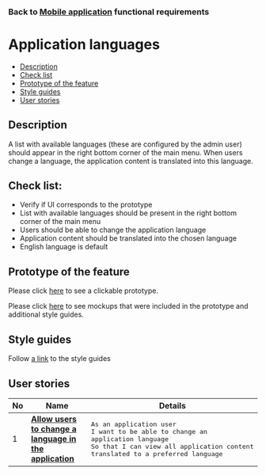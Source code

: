 ### Back to [Mobile application](../../#mobile-application) functional requirements

# Application languages

- [Description](#description)
- [Check list](#check-list)
- [Prototype of the feature](#prototype-of-the-feature)
- [Style guides](#style-guides)
- [User stories](#user-stories)

## Description

A list with available languages (these are configured by the admin user) should appear in the right bottom corner of the main menu. When users change a language, the application content is translated into this language.

## Check list:

  - Verify if UI corresponds to the prototype
  - List with available languages should be present in the right bottom corner of the main menu
  - Users should be able to change the application language
  - Application content should be translated into the chosen language
  - English language is default

## Prototype of the feature

Please click [here](https://www.figma.com/proto/JVDTph8VY9Ye7kz8BTDxhJ/1-Sports-Hub-General-Prototype?page-id=0%3A5852&node-id=0%3A7481&viewport=-1637%2C-969%2C0.37520089745521545&scaling=scale-down) to see a clickable prototype.

Please click [here](https://www.figma.com/file/egXgh8BYD7Xaa0JeMNhv9R/Manage-advertisements?node-id=0%3A1075) to see mockups that were included in the prototype and additional style guides.

## Style guides

Follow [a link](https://www.figma.com/proto/0zkkf5WC77OSpvyD6YXpFE/Style-guides?page-id=0%3A1&node-id=19%3A5368&viewport=266%2C48%2C0.54&scaling=min-zoom&starting-point-node-id=19%3A5368) to the style guides

## User stories

No           |      Name     |   Details
------------ | ------------- | -------------
1 |[**Allow users to change a language in the application**](/sports_hub_portal/mobile_application_features/application_languages/user_stories/users_change_application_language)|<pre>As an application user<br>I want to be able to change an application language<br>So that I can view all application content translated to a preferred language</pre>
